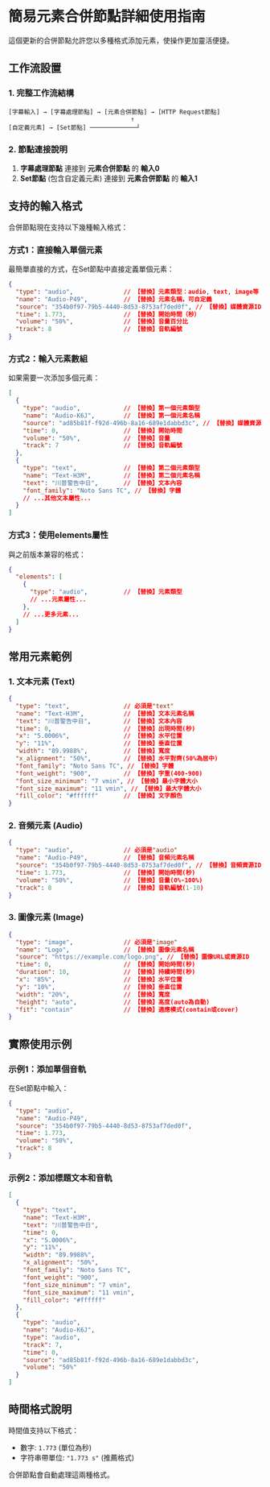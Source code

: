 # 簡易元素合併節點詳細使用指南

這個更新的合併節點允許您以多種格式添加元素，使操作更加靈活便捷。

## 工作流設置

### 1. 完整工作流結構

```
[字幕輸入] → [字幕處理節點] → [元素合併節點] → [HTTP Request節點]
                                  ↑
[自定義元素] → [Set節點] ─────────────┘
```

### 2. 節點連接說明

1. **字幕處理節點** 連接到 **元素合併節點** 的 **輸入0**
2. **Set節點** (包含自定義元素) 連接到 **元素合併節點** 的 **輸入1**

## 支持的輸入格式

合併節點現在支持以下幾種輸入格式：

### 方式1：直接輸入單個元素

最簡單直接的方式，在Set節點中直接定義單個元素：

```json
{
  "type": "audio",              // 【替換】元素類型：audio, text, image等
  "name": "Audio-P49",          // 【替換】元素名稱，可自定義
  "source": "354b0f97-79b5-4440-8d53-8753af7ded0f", // 【替換】媒體資源ID
  "time": 1.773,                // 【替換】開始時間（秒）
  "volume": "50%",              // 【替換】音量百分比
  "track": 8                    // 【替換】音軌編號
}
```

### 方式2：輸入元素數組

如果需要一次添加多個元素：

```json
[
  {
    "type": "audio",            // 【替換】第一個元素類型
    "name": "Audio-K6J",        // 【替換】第一個元素名稱
    "source": "ad85b81f-f92d-496b-8a16-689e1dabbd3c", // 【替換】媒體資源ID
    "time": 0,                  // 【替換】開始時間
    "volume": "50%",            // 【替換】音量
    "track": 7                  // 【替換】音軌編號
  },
  {
    "type": "text",             // 【替換】第二個元素類型
    "name": "Text-H3M",         // 【替換】第二個元素名稱
    "text": "川普警告中日",       // 【替換】文本內容
    "font_family": "Noto Sans TC", // 【替換】字體
    // ...其他文本屬性...
  }
]
```

### 方式3：使用elements屬性

與之前版本兼容的格式：

```json
{
  "elements": [
    {
      "type": "audio",          // 【替換】元素類型
      // ...元素屬性...
    },
    // ...更多元素...
  ]
}
```

## 常用元素範例

### 1. 文本元素 (Text)

```json
{
  "type": "text",               // 必須是"text"
  "name": "Text-H3M",           // 【替換】文本元素名稱
  "text": "川普警告中日",         // 【替換】文本內容
  "time": 0,                    // 【替換】出現時間(秒)
  "x": "5.0006%",               // 【替換】水平位置
  "y": "11%",                   // 【替換】垂直位置
  "width": "89.9988%",          // 【替換】寬度
  "x_alignment": "50%",         // 【替換】水平對齊(50%為居中)
  "font_family": "Noto Sans TC", // 【替換】字體
  "font_weight": "900",         // 【替換】字重(400-900)
  "font_size_minimum": "7 vmin", // 【替換】最小字體大小
  "font_size_maximum": "11 vmin", // 【替換】最大字體大小
  "fill_color": "#ffffff"       // 【替換】文字顏色
}
```

### 2. 音頻元素 (Audio)

```json
{
  "type": "audio",              // 必須是"audio"
  "name": "Audio-P49",          // 【替換】音頻元素名稱
  "source": "354b0f97-79b5-4440-8d53-8753af7ded0f", // 【替換】音頻資源ID
  "time": 1.773,                // 【替換】開始時間(秒)
  "volume": "50%",              // 【替換】音量(0%-100%)
  "track": 8                    // 【替換】音軌編號(1-10)
}
```

### 3. 圖像元素 (Image)

```json
{
  "type": "image",              // 必須是"image"
  "name": "Logo",               // 【替換】圖像元素名稱
  "source": "https://example.com/logo.png", // 【替換】圖像URL或資源ID
  "time": 0,                    // 【替換】開始時間(秒)
  "duration": 10,               // 【替換】持續時間(秒)
  "x": "85%",                   // 【替換】水平位置
  "y": "10%",                   // 【替換】垂直位置
  "width": "20%",               // 【替換】寬度
  "height": "auto",             // 【替換】高度(auto為自動)
  "fit": "contain"              // 【替換】適應模式(contain或cover)
}
```

## 實際使用示例

### 示例1：添加單個音軌

在Set節點中輸入：

```json
{
  "type": "audio",
  "name": "Audio-P49",
  "source": "354b0f97-79b5-4440-8d53-8753af7ded0f",
  "time": 1.773,
  "volume": "50%",
  "track": 8
}
```

### 示例2：添加標題文本和音軌

```json
[
  {
    "type": "text",
    "name": "Text-H3M",
    "text": "川普警告中日",
    "time": 0,
    "x": "5.0006%",
    "y": "11%",
    "width": "89.9988%",
    "x_alignment": "50%",
    "font_family": "Noto Sans TC",
    "font_weight": "900",
    "font_size_minimum": "7 vmin",
    "font_size_maximum": "11 vmin",
    "fill_color": "#ffffff"
  },
  {
    "type": "audio",
    "name": "Audio-K6J",
    "type": "audio",
    "track": 7,
    "time": 0,
    "source": "ad85b81f-f92d-496b-8a16-689e1dabbd3c",
    "volume": "50%"
  }
]
```

## 時間格式說明

時間值支持以下格式：
- 數字: `1.773` (單位為秒)
- 字符串帶單位: `"1.773 s"` (推薦格式)

合併節點會自動處理這兩種格式。 